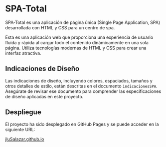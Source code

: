 # SPA-Total

SPA-Total es una aplicación de página única (Single Page Application, SPA) desarrollada con HTML y CSS para un centro de spa.

Esta es una aplicación web que proporciona una experiencia de usuario fluida y rápida al cargar todo el contenido dinámicamente en una sola página. Utiliza tecnologías modernas de HTML y CSS para crear una interfaz atractiva.

## Indicaciones de Diseño

Las indicaciones de diseño, incluyendo colores, espaciados, tamaños y otros detalles de estilo, están descritas en el documento `indicacionesSPA`. Asegúrate de revisar ese documento para comprender las especificaciones de diseño aplicadas en este proyecto.

## Despliegue

El proyecto ha sido desplegado en GitHub Pages y se puede acceder en la siguiente URL:

[jluSalazar.github.io](https://jluSalazar.github.io)
